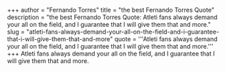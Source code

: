 +++
author = "Fernando Torres"
title = "the best Fernando Torres Quote"
description = "the best Fernando Torres Quote: Atleti fans always demand your all on the field, and I guarantee that I will give them that and more."
slug = "atleti-fans-always-demand-your-all-on-the-field-and-i-guarantee-that-i-will-give-them-that-and-more"
quote = '''Atleti fans always demand your all on the field, and I guarantee that I will give them that and more.'''
+++
Atleti fans always demand your all on the field, and I guarantee that I will give them that and more.
